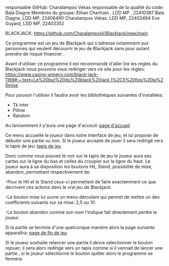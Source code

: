 responsable GitHub: Charalampos Vekas
responsable de la qualité du code: Bala Diagne
Membres du groupe:
Ethan Chartrain , LDD MP , 22410387
Bala Diagne, LDD MP, 22406490
Charalampos Vekas, LDD MP, 22402484
Eve Guyard, LDD MP, 22403352

BLACKJACK: https://github.com/CharalamposV/Blackjack/new/main

Ce programme est un jeu de Blackjack qui s'adresse notamment aux personnes qui veulent découvrir le jeu de Blackjack sans pour autant prendre de risque financier .

Avant d'utiliser ce programme il est recommandé d'aller lire les regles du Blackjack nous pouvons vous rediriger vers ce site pour les régles:
https://www.casino-annecy.com/black-jack-1169#:~:text=Le%20but%20du%20black%20jack,1%2C5%20fois%20la%20mise

Pour pouvoir l'utiliser il faudra avoir les bibliothèques suivantes d'installées:
- Tk inter
- Pillow
- Random

Au lancemment il y'aura une page d'acceuil:
[page d'accueil](image.png)

Ce menu accueille le joueur dans notre interface de jeu, et lui propose de débuter une partie ou non. 
Si le joueur accepte de jouer il sera redirigé vers le tapis de jeu:
[tapis de jeu](image-2.png)

Donc comme vous pouvez le voir sur le tapis de jeu le joueur aura ses cartes sur la ligne du bas et celles du croupier sur la ligne du haut.
Le joueur aura à sa disposition les boutons Hit, Stand, possibilité de mise, abandon, permettant respectivement de:

-Pour le Hit et le Stand ceux-ci permettent de faire exactemment ce que décrivent ces actions dans le vrai jeu de Blackjack.

-Le bouton mise lui ouvre un menu déroulant qui permet de mettre un des coefficients suivants sur sa mise: 2,5 ou 10.

-Le bouton abandon comme son nom l'indique fait directement perdre le joueur.

Si la partie se termine d'une quelconque manière alors la page suivante apparaîtra:
[page de fin de jeu](image-3.png)

Si le joueur souhaite relancer une partie il devra sélectionner le bouton rejouer, il sera alors redirigé vers un tapis comme si il vennait de lancer une partie
, si le joueur sélectionne le bouton quitter alors le programme se fermera.




